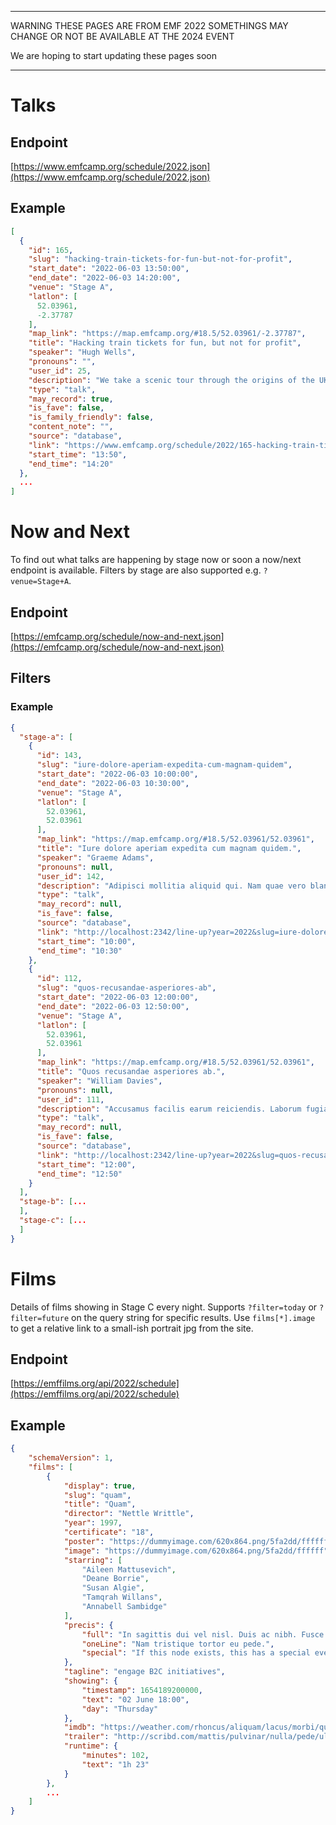 * * *
WARNING THESE PAGES ARE FROM EMF 2022 SOMETHINGS MAY CHANGE OR NOT BE AVAILABLE AT THE 2024 EVENT

We are hoping to start updating these pages soon
* * *

# Talks

## Endpoint

[https://www.emfcamp.org/schedule/2022.json](https://www.emfcamp.org/schedule/2022.json)

## Example

``` json
[
  {
    "id": 165,
    "slug": "hacking-train-tickets-for-fun-but-not-for-profit",
    "start_date": "2022-06-03 13:50:00",
    "end_date": "2022-06-03 14:20:00",
    "venue": "Stage A",
    "latlon": [
      52.03961,
      -2.37787
    ],
    "map_link": "https://map.emfcamp.org/#18.5/52.03961/-2.37787",
    "title": "Hacking train tickets for fun, but not for profit",
    "speaker": "Hugh Wells",
    "pronouns": "",
    "user_id": 25,
    "description": "We take a scenic tour through the origins of the UK train ticket, from the original BR specification in the 1980s through to modern replacements like mTickets, eTickets and ITSO. \r\n\r\nThis is just a detour though, and we'll focus on the 'orange ticket' (RSP 9399/9599) - which continues to be a stalwart of the UK rail network. Surely they can't be that secure? After all, anyone can encode a magstripe - right? \r\n\r\nWe'll take a look through the data encoded on these tickets, what interesting things you can do with them and maybe (assuming I've got it working by then) we'll be able to read and write our own! ",
    "type": "talk",
    "may_record": true,
    "is_fave": false,
    "is_family_friendly": false,
    "content_note": "",
    "source": "database",
    "link": "https://www.emfcamp.org/schedule/2022/165-hacking-train-tickets-for-fun-but-not-for-profit",
    "start_time": "13:50",
    "end_time": "14:20"
  },
  ...
]
```

# Now and Next

To find out what talks are happening by stage now or soon a now/next endpoint is available. Filters by stage are also supported e.g. `?venue=Stage+A`.

## Endpoint

[https://emfcamp.org/schedule/now-and-next.json](https://emfcamp.org/schedule/now-and-next.json)

## Filters

### Example

```json
{
  "stage-a": [
    {
      "id": 143,
      "slug": "iure-dolore-aperiam-expedita-cum-magnam-quidem",
      "start_date": "2022-06-03 10:00:00",
      "end_date": "2022-06-03 10:30:00",
      "venue": "Stage A",
      "latlon": [
        52.03961,
        52.03961
      ],
      "map_link": "https://map.emfcamp.org/#18.5/52.03961/52.03961",
      "title": "Iure dolore aperiam expedita cum magnam quidem.",
      "speaker": "Graeme Adams",
      "pronouns": null,
      "user_id": 142,
      "description": "Adipisci mollitia aliquid qui. Nam quae vero blanditiis minima nulla temporibus rem.\nQuod adipisci modi in autem porro architecto. Est odio sapiente soluta ea dolores.\nUllam nisi perspiciatis praesentium tempora eum perspiciatis. Fuga ut non dolore eum odio.\nCupiditate recusandae dolores molestiae accusantium reiciendis voluptates. Incidunt beatae similique nemo non.\nVitae sequi in soluta fugiat. Tempora maxime neque nostrum. Ea ipsa qui nulla cupiditate. Fuga iste quis autem omnis.",
      "type": "talk",
      "may_record": null,
      "is_fave": false,
      "source": "database",
      "link": "http://localhost:2342/line-up?year=2022&slug=iure-dolore-aperiam-expedita-cum-magnam-quidem&proposal_id=143",
      "start_time": "10:00",
      "end_time": "10:30"
    },
    {
      "id": 112,
      "slug": "quos-recusandae-asperiores-ab",
      "start_date": "2022-06-03 12:00:00",
      "end_date": "2022-06-03 12:50:00",
      "venue": "Stage A",
      "latlon": [
        52.03961,
        52.03961
      ],
      "map_link": "https://map.emfcamp.org/#18.5/52.03961/52.03961",
      "title": "Quos recusandae asperiores ab.",
      "speaker": "William Davies",
      "pronouns": null,
      "user_id": 111,
      "description": "Accusamus facilis earum reiciendis. Laborum fugiat perferendis tempora dolore eius. Neque sunt mollitia in debitis ex deleniti.\nAsperiores quis repellat in fugit voluptatibus. Non id sequi laboriosam perferendis eligendi dicta. Laboriosam tempore temporibus tempora ab itaque.\nAnimi suscipit dolor maxime modi nihil praesentium. Voluptatem consequatur eius debitis nulla quisquam ad. Tempora suscipit id dolores consequatur eveniet autem.",
      "type": "talk",
      "may_record": null,
      "is_fave": false,
      "source": "database",
      "link": "http://localhost:2342/line-up?year=2022&slug=quos-recusandae-asperiores-ab&proposal_id=112",
      "start_time": "12:00",
      "end_time": "12:50"
    }
  ],
  "stage-b": [...
  ],
  "stage-c": [...
  ]
}
```

# Films

Details of films showing in Stage C every night. Supports `?filter=today` or `?filter=future` on the query string for specific results. Use `films[*].image` to get a relative link to a small-ish portrait jpg from the site.

## Endpoint

[https://emffilms.org/api/2022/schedule](https://emffilms.org/api/2022/schedule)

## Example

```json
{
    "schemaVersion": 1,
    "films": [
        {
            "display": true,
            "slug": "quam",
            "title": "Quam",
            "director": "Nettle Writtle",
            "year": 1997,
            "certificate": "18",
            "poster": "https://dummyimage.com/620x864.png/5fa2dd/ffffff",
            "image": "https://dummyimage.com/620x864.png/5fa2dd/ffffff",
            "starring": [
                "Aileen Mattusevich",
                "Deane Borrie",
                "Susan Algie",
                "Tamqrah Willans",
                "Annabell Sambidge"
            ],
            "precis": {
                "full": "In sagittis dui vel nisl. Duis ac nibh. Fusce lacus purus, aliquet at, feugiat non, pretium quis, lectus.",
                "oneLine": "Nam tristique tortor eu pede.",
                "special": "If this node exists, this has a special event associated with it"
            },
            "tagline": "engage B2C initiatives",
            "showing": {
                "timestamp": 1654189200000,
                "text": "02 June 18:00",
                "day": "Thursday"
            },
            "imdb": "https://weather.com/rhoncus/aliquam/lacus/morbi/quis.aspx",
            "trailer": "http://scribd.com/mattis/pulvinar/nulla/pede/ullamcorper/augue/a.xml",
            "runtime": {
                "minutes": 102,
                "text": "1h 23"
            }
        },
        ...
    ]
}
```
